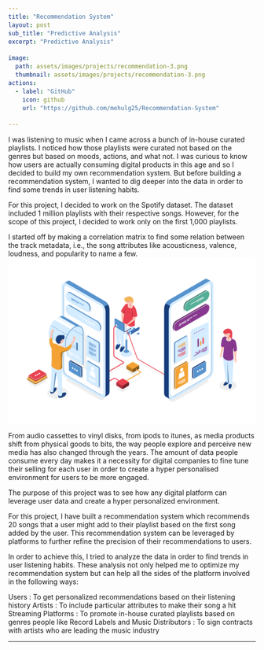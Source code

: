 ```yaml
---
title: "Recommendation System"
layout: post
sub_title: "Predictive Analysis"
excerpt: "Predictive Analysis"

image: 
  path: assets/images/projects/recommendation-3.png
  thumbnail: assets/images/projects/recommendation-3.png
actions:
  - label: "GitHub"
    icon: github
    url: "https://github.com/mehulg25/Recommendation-System"

---
```

I was listening to music when I came across a bunch of in-house curated playlists. I noticed how those playlists were curated not based on the genres but based on moods, actions, and what not. 
I was curious to know how users are actually consuming digital products in this age and so I decided to build my own recommendation system. But before building a recommendation system, I wanted to dig deeper into the data in order to find some trends in user listening habits. 

For this project, I decided to work on the Spotify dataset. The dataset included 1 million playlists with their respective songs. However, for the scope of this project, I decided to work only on the first 1,000 playlists.

I started off by making a correlation matrix to find some relation between the track metadata, i.e., the song attributes like acousticness, valence, loudness, and popularity to name a few. 
![plot](recommendation-3.png)


From audio cassettes to vinyl disks, from ipods to itunes, as media products shift from physical goods to bits, the way people explore and perceive new media has also changed through the years. The amount of data people consume every day makes it a necessity for digital companies to fine tune their selling for each user in order to create a hyper personalised environment for users to be more engaged.

The purpose of this project was to see how any digital platform can leverage user data and create a hyper personalized environment. 

For this project, I have built a recommendation system which recommends 20 songs that a user might add to their playlist based on the first song added by the user. This recommendation system can be leveraged by platforms to further refine the precision of their recommendations to users.

In order to achieve this, I tried to analyze the data in order to find trends in user listening habits. These analysis not only helped me to optimize my recommendation system but can help all the sides of the platform involved in the following ways:

Users : To get personalized recommendations based on their listening history
Artists : To include particular attributes to make their song a hit
Streaming Platforms : To promote in-house curated playlists based on genres people like
Record Labels and Music Distributors : To sign contracts with artists who are leading the music industry

---
